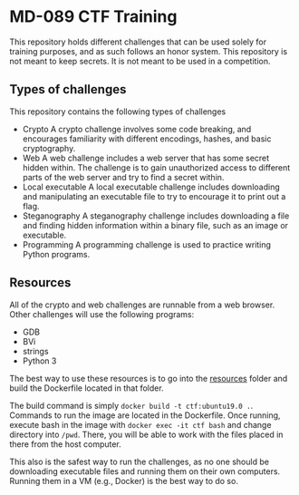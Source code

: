 # MD-089 CTF Training

This repository holds different challenges that can be used solely for training purposes, and as such follows an honor system. This repository is not meant to keep secrets. It is not meant to be used in a competition.

## Types of challenges

This repository contains the following types of challenges

-   Crypto
    A crypto challenge involves some code breaking, and encourages familiarity with different encodings, hashes, and basic cryptography.
-   Web
    A web challenge includes a web server that has some secret hidden within. The challenge is to gain unauthorized access to different parts of the web server and try to find a secret within.
-   Local executable
    A local executable challenge includes downloading and manipulating an executable file to try to encourage it to print out a flag.
-   Steganography
    A steganography challenge includes downloading a file and finding hidden information within a binary file, such as an image or executable.
-   Programming
    A programming challenge is used to practice writing Python programs.

## Resources

All of the crypto and web challenges are runnable from a web browser. Other challenges will use the following programs:

-   GDB
-   BVi
-   strings
-   Python 3

The best way to use these resources is to go into the [resources](./resources) folder and build the Dockerfile located in that folder.

The build command is simply `docker build -t ctf:ubuntu19.0 .`. Commands to run the image are located in the Dockerfile. Once running, execute bash in the image with `docker exec -it ctf bash` and change directory into `/pwd`. There, you will be able to work with the files placed in there from the host computer.

This also is the safest way to run the challenges, as no one should be downloading executable files and running them on their own computers. Running them in a VM (e.g., Docker) is the best way to do so.
